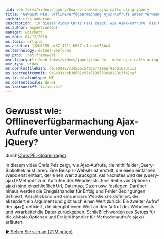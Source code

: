 ```yaml
---
uid: web-forms/videos/jquery/how-do-i-make-ajax-calls-using-jquery
title: "Gewusst wie: Offlineverfügbarmachung Ajax-Aufrufe unter Verwendung von jQuery? | Microsoft-Dokumentation"
author: rick-anderson
description: "In diesem video Chris Pels zeigt, wie Ajax-Aufrufe, die mithilfe der jQuery-Bibliothek ausführen. Eine Beispielwebsite, die einen einfachen Webdienst enthält die zurückgibt, wird erstellt..."
ms.author: aspnetcontent
manager: wpickett
ms.date: 04/12/2010
ms.topic: article
ms.assetid: 112b6255-ec37-4311-b967-c1aacce78bc8
ms.technology: dotnet-webforms
ms.prod: .net-framework
msc.legacyurl: /web-forms/videos/jquery/how-do-i-make-ajax-calls-using-jquery
msc.type: video
ms.openlocfilehash: ca7ed4a27c34506154ad97719aaf41d91673d513
ms.sourcegitcommit: 9a9483aceb34591c97451997036a9120c3fe2baf
ms.translationtype: MT
ms.contentlocale: de-DE
ms.lasthandoff: 11/10/2017
---
```

<a name="how-do-i-make-ajax-calls-using-jquery"></a>Gewusst wie: Offlineverfügbarmachung Ajax-Aufrufe unter Verwendung von jQuery?
====================
durch [Chris PEL-Spareinlagen](https://twitter.com/chrispels)

In diesem video Chris Pels zeigt, wie Ajax-Aufrufe, die mithilfe der jQuery-Bibliothek ausführen. Eine Beispiel-Website ist erstellt, die einen einfachen Webdienst enthält, der einen Wert zurückgibt. Als Nächstes wird die jQuery-ajax()-Methode zum Aufrufen des Webdiensts. Eine Reihe von Optionen ajax() sind einschließlich Url, Datentyp, Daten usw. festlegen. Darüber hinaus werden die Ereignishandler für Erfolg und Fehler Bedingungen definiert. Anschließend wird eine andere Webdienste definiert, die akzeptiert ein Argument und gibt auch einen Wert zurück. Ein zweiter Aufruf der ajax() definiert, die übergibt einen Wert an den Aufruf des Webdiensts und verarbeitet die Daten zurückgeben. Schließlich werden des Setups für die globale Optionen und Ereignishandler für Methodenaufrufe ajax() erläutert.

[&#9654; Sehen Sie sich an (21 Minuten)](https://channel9.msdn.com/Blogs/ASP-NET-Site-Videos/how-do-i-make-ajax-calls-using-jquery)
